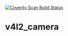 <a href="https://scan.coverity.com/projects/v4l2_camera">
  <img alt="Coverity Scan Build Status"
       src="https://scan.coverity.com/projects/12227/badge.svg"/>
</a>


# v4l2_camera

